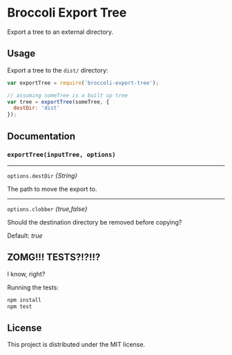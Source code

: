 # Broccoli Export Tree

Export a tree to an external directory.

## Usage

Export a tree to the `dist/` directory:

```javascript
var exportTree = require('broccoli-export-tree');

// assuming someTree is a built up tree
var tree = exportTree(someTree, {
  destDir: 'dist'
});
```

## Documentation

### `exportTree(inputTree, options)`

---

`options.destDir` *{String}*

The path to move the export to.

---

`options.clobber` *{true,false}*

Should the destination directory be removed before copying?

Default: *true*

## ZOMG!!! TESTS?!?!!?

I know, right?

Running the tests:

```javascript
npm install
npm test
```

## License

This project is distributed under the MIT license.
